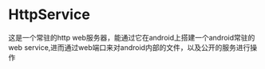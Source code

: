 HttpService
===========

这是一个常驻的http web服务器，能通过它在android上搭建一个android常驻的web service,进而通过web端口来对android内部的文件，以及公开的服务进行操作
